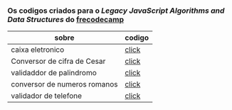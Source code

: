 ### Os codigos criados para o *Legacy JavaScript Algorithms and Data Structures* do [frecodecamp](https://www.freecodecamp.org/)
|sobre|codigo|
| ----------- | ----------- |
| caixa eletronico  | [click](./codigos/caixa/script.js)       |
| Conversor de cifra de Cesar   | [click](./codigos/cesar/script.js)|
| validaddor de palindromo   | [click](./codigos/cesar/script.js)|
| conversor de numeros romanos   | [click](./codigos/romano/script.js)|
| validador de telefone   | [click](./codigos/telefone/script.js)|
